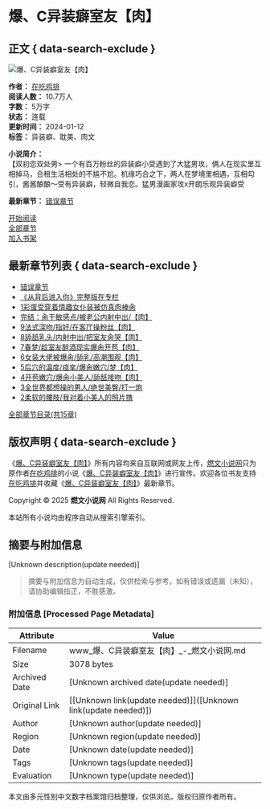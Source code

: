 # 爆、C异装癖室友【肉】

## 正文 { data-search-exclude }


![爆、C异装癖室友【肉】](https://www.aliciaunger.com/images/24150/76202f1e7f41cac5ccb801fdf7af9d88.jpg)

**作者：** [在吃鸡排](https://www.aliciaunger.com/zuozhe/%E5%9C%A8%E5%90%83%E9%B8%A1%E6%8E%92/ "在吃鸡排")  
**阅读人数：** 10.7万人  
**字数：** 5万字  
**状态：** 连载  
**更新时间：** 2024-01-12  
**标签：** 异装癖、耽美、肉文

**小说简介：**  
【双初恋双处男> 一个有百万粉丝的异装癖小受遇到了大猛男攻，俩人在现实里互相掉马，合租生活相处的不尴不尬。机缘巧合之下，两人在梦境里相遇，互相勾引，酱酱酿酿～受有异装癖，轻微自我恋。猛男漫画家攻x开朗乐观异装癖受

**最新章节：** [错误章节](/xiaoshuo/igiab/ifgedb.html "错误章节")

[开始阅读](/xiaoshuo/igiab/ifgeij.html)  
[全部章节](https://www.aliciaunger.com/xs_igiab/1/)  
[加入书架](javascript:addbookcase('igiab','%e7%88%86%e3%80%81C%e5%bc%82%e8%a3%85%e7%99%96%e5%ae%a4%e5%8f%8b%e3%80%90%e8%82%89%e3%80%91');)

## 最新章节列表 { data-search-exclude }
- [错误章节](/xiaoshuo/igiab/ifgedb.html)
- [《从背后进入你》完整版在专栏](/xiaoshuo/igiab/ifgedd.html)
- [1彩蛋受穿着情趣女仆装被仿真肉棒肏](/xiaoshuo/igiab/ifgedh.html)
- [完结：肏干敏感点/被老公内射中出/【肉】](/xiaoshuo/igiab/ifgeda.html)
- [9法式深吻/指奸/在客厅操粉丝【肉】](/xiaoshuo/igiab/ifgeed.html)
- [8舔舐乳头/内射中出/把室友肏哭【肉】](/xiaoshuo/igiab/ifgeeg.html)
- [7春梦/趁室友醉酒现实爆肏开苞【肉】](/xiaoshuo/igiab/ifgeea.html)
- [6女装大佬被爆肏/舔乳/高潮围观【肉】](/xiaoshuo/igiab/ifgefg.html)
- [5后穴的温度/痉挛/爆肏嫩穴/梦【肉】](/xiaoshuo/igiab/ifgefa.html)
- [4开苞嫩穴/爆肏小美人/舔舐接吻【肉】](/xiaoshuo/igiab/ifgege.html)
- [3全世界都想操的男人/绝世美臀/打一炮](/xiaoshuo/igiab/ifgegi.html)
- [2柔软的腰肢/我对着小美人的照片撸](/xiaoshuo/igiab/ifgehd.html)

[全部章节目录(共15章)](https://www.aliciaunger.com/xs_igiab/1/)

## 版权声明 { data-search-exclude }
《[爆、C异装癖室友【肉】](https://www.aliciaunger.com/book/igiab/ "爆、C异装癖室友【肉】")》所有内容均来自互联网或网友上传，[燃文小说网](/ "燃文小说网")只为原作者[在吃鸡排](https://www.aliciaunger.com/zuozhe/%E5%9C%A8%E5%90%83%E9%B8%A1%E6%8E%92/ "在吃鸡排")的小说《[爆、C异装癖室友【肉】](https://www.aliciaunger.com/book/igiab/ "爆、C异装癖室友【肉】")》进行宣传。欢迎各位书友支持[在吃鸡排](https://www.aliciaunger.com/zuozhe/%E5%9C%A8%E5%90%83%E9%B8%A1%E6%8E%92/ "在吃鸡排")并收藏《[爆、C异装癖室友【肉】](https://www.aliciaunger.com/book/igiab/ "爆、C异装癖室友【肉】")》最新章节。

Copyright © 2025 **燃文小说网** All Rights Reserved.

本站所有小说均由程序自动从搜索引擎索引。
<!-- tcd_original_link https://www.aliciaunger.com/book/igiab/ -->


## 摘要与附加信息

<!-- tcd_abstract -->
[Unknown description(update needed)]
<!-- tcd_abstract_end -->

> 摘要与附加信息为自动生成，仅供检索与参考。如有错误或遗漏（未知），请协助编辑指正，不胜感激。

### 附加信息 [Processed Page Metadata]

| Attribute       | Value                                  |
|-----------------|----------------------------------------|
| Filename        | www_爆、C异装癖室友【肉】_-_燃文小说网.md                             |
| Size            | 3078 bytes                           |
| Archived Date   | [Unknown archived date(update needed)]                             |
| Original Link   | [[Unknown link(update needed)]]([Unknown link(update needed)])                       |
| Author          | [Unknown author(update needed)]                               |
| Region          | [Unknown region(update needed)]                               |
| Date            | [Unknown date(update needed)]                                 |
| Tags            | [Unknown tags(update needed)]                                 |
| Evaluation            | [Unknown type(update needed)]                                 |
<!-- tcd_table_end -->

本文由多元性别中文数字档案馆归档整理，仅供浏览。版权归原作者所有。
